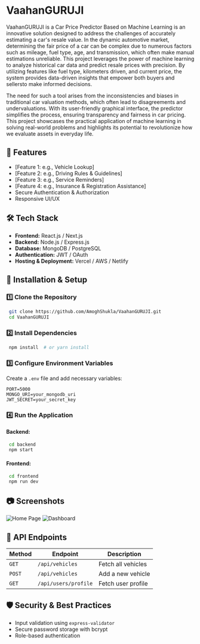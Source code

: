 # VaahanGURUJI

VaahanGURUJI is a Car Price Predictor Based on Machine Learning is an innovative solution designed to address the challenges of accurately estimating a car's resale value. In the dynamic automotive market, determining the fair price of a car can be complex due to numerous factors such as mileage, fuel type, age, and transmission, which often make manual estimations unreliable. This project leverages the power of machine learning to analyze historical car data and predict resale prices with precision. By utilizing features like fuel type, kilometers driven, and current price, the system provides data-driven insights that empower both buyers and sellersto make informed decisions. 

The need for such a tool arises from the inconsistencies and biases in traditional car valuation methods, which often lead to disagreements and undervaluations.
With its user-friendly graphical interface, the predictor simplifies the process, ensuring transparency and fairness in car pricing. This project showcases the practical application of machine learning in solving real-world problems and highlights its potential to revolutionize how we evaluate assets in everyday life.

## 🚀 Features
- [Feature 1: e.g., Vehicle Lookup]
- [Feature 2: e.g., Driving Rules & Guidelines]
- [Feature 3: e.g., Service Reminders]
- [Feature 4: e.g., Insurance & Registration Assistance]
- Secure Authentication & Authorization
- Responsive UI/UX

## 🛠 Tech Stack
- **Frontend:** React.js / Next.js
- **Backend:** Node.js / Express.js
- **Database:** MongoDB / PostgreSQL
- **Authentication:** JWT / OAuth
- **Hosting & Deployment:** Vercel / AWS / Netlify

## 🎯 Installation & Setup
### 1️⃣ Clone the Repository
```sh
 git clone https://github.com/AmoghShukla/VaahanGURUJI.git
 cd VaahanGURUJI
```

### 2️⃣ Install Dependencies
```sh
 npm install  # or yarn install
```

### 3️⃣ Configure Environment Variables
Create a `.env` file and add necessary variables:
```env
PORT=5000
MONGO_URI=your_mongodb_uri
JWT_SECRET=your_secret_key
```

### 4️⃣ Run the Application
#### Backend:
```sh
 cd backend
 npm start
```

#### Frontend:
```sh
 cd frontend
 npm run dev
```

## 📷 Screenshots
![Home Page](./screenshots/homepage.png)
![Dashboard](./screenshots/dashboard.png)

## 📌 API Endpoints
| Method | Endpoint | Description |
|--------|---------|-------------|
| `GET`  | `/api/vehicles` | Fetch all vehicles |
| `POST` | `/api/vehicles` | Add a new vehicle |
| `GET`  | `/api/users/profile` | Fetch user profile |

## 🛡 Security & Best Practices
- Input validation using `express-validator`
- Secure password storage with bcrypt
- Role-based authentication



